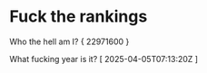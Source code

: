 # Fuck the rankings

Who the hell am I?
{ 22971600 }

What fucking year is it?
[ 2025-04-05T07:13:20Z ]
